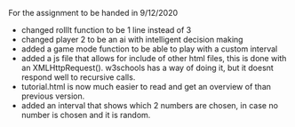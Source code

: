 For the assignment to be handed in 9/12/2020

* changed rollIt function to be 1 line instead of 3
* changed player 2 to be an ai with intelligent decision making
* added a game mode function to be able to play with a custom interval
* added a js file that allows for include of other html files, this is done with an XMLHttpRequest(). w3schools has a way of doing it, but it doesnt respond well to recursive calls.
* tutorial.html is now much easier to read and get an overview of than previous version.
* added an interval that shows which 2 numbers are chosen, in case no number is chosen and it is random.


